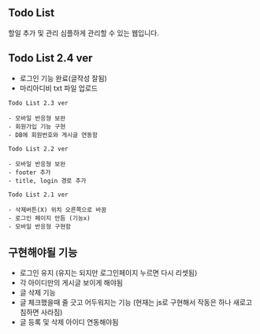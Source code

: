 Todo List
-
할일 추가 및 관리 심플하게 관리할 수 있는 웹입니다.

Todo List 2.4 ver
-
- 로그인 기능 완료(글작성 잘됨)
- 마리아디비 txt 파일 업로드

```
Todo List 2.3 ver

- 모바일 반응형 보완
- 회원가입 기능 구현
- DB에 회원번호와 게시글 연동함
```

```
Todo List 2.2 ver

- 모바일 반응형 보완
- footer 추가
- title, login 경로 추가
```
```
Todo List 2.1 ver

- 삭제버튼(X) 위치 오른쪽으로 바꿈
- 로그인 페이지 만듬 (기능x)
- 모바일 반응형 구현함
```
구현해야될 기능
-
- 로그인 유지 (유지는 되지만 로그인페이지 누르면 다시 리셋됨)
- 각 아이디만의 게시글 보이게 해야됨
- 글 삭제 기능
- 글 체크했을때 줄 긋고 어두워지는 기능
(현재는 js로 구현해서 작동은 하나 새로고침하면 사라짐)
- 글 등록 및 삭제 아이디 연동해야됨